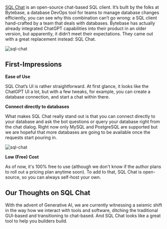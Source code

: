[SQL Chat](https://github.com/sqlchat/sqlchat) is an open-source chat-based SQL client. It’s built by the folks at Bytebase, a database DevOps tool for teams to manage database changes efficiently, you can see why this combination can’t go wrong: a SQL client hand-crafted by a team that deals with databases. Bytebase has actually already integrated ChatGPT capabilities into their product in an older version, but apparently, it didn’t meet their expectations. They came out with a great replacement instead: SQL Chat.

![sql-chat](/assets/blog/sql-chat/sqlchat.webp)

## First-Impressions

**Ease of Use**

SQL Chat’s UI is rather straightforward. At first glance, it looks like the ChatGPT UI a lot, but with a few tweaks, for example, you can create a database connection, and start a chat within there.

**Connect directly to databases**

What makes SQL Chat really stand out is that you can connect directly to your database and ask the bot questions or query your database right from the chat dialog. Right now only MySQL and PostgreSQL are supported but we are hopeful that more databases are going to be available once the requests start pouring in.

![sql-chat](/assets/blog/sql-chat/db-connections.webp)

**Low (Free) Cost**

As of now, it's 100% free to use (although we don't know if the author plans to roll out a pricing plan anytime soon). To add to that, SQL Chat is open-source, so you can always self-host your own.

## Our Thoughts on SQL Chat

With the advent of Generative AI, we are currently witnessing a seismic shift in the way how we interact with tools and software, ditching the traditional GUI-based and transitioning to chat-based. And SQL Chat looks like a great tool to help you builders build.
